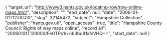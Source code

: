 {
  "target_url": "http://www3.hants.gov.uk/locating-row/row-online-maps.htm/", 
  "description": "", 
  "end_date": null, 
  "date": "2006-01-01T12:00:00", 
  "slug": 32145472, 
  "subject": "Hampshire Collection", 
  "publisher": "hants.gov.uk", 
  "open_access": true, 
  "title": "Hampshire County Council: Rights of way maps online", 
  "record_id": "20060101T120000/FeOTPx1r+nb3bo81xfsVHQ==", 
  "start_date": null
}

